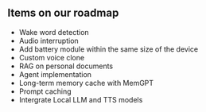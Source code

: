 ## Items on our roadmap

-   Wake word detection
-   Audio interruption
-   Add battery module within the same size of the device
-   Custom voice clone
-   RAG on personal documents
-   Agent implementation
-   Long-term memory cache with MemGPT
-   Prompt caching
-   Intergrate Local LLM and TTS models